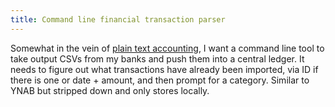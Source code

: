 ```yaml
---
title: Command line financial transaction parser
---
```


Somewhat in the vein of [plain text accounting](https://plaintextaccounting.org), I want a command line tool to take output CSVs from my banks and push them into a central ledger. It needs to figure out what transactions have already been imported, via ID if there is one or date + amount, and then prompt for a category. Similar to YNAB but stripped down and only stores locally. 
